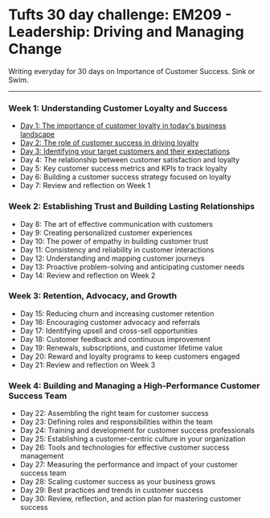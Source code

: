 # Tufts 30 day challenge: EM209 - Leadership: Driving and Managing Change

Writing everyday for 30 days on Importance of Customer Success. Sink or Swim.

---


### Week 1: Understanding Customer Loyalty and Success
-   [Day 1: The importance of customer loyalty in today's business landscape](day-1.md)
-   [Day 2: The role of customer success in driving loyalty](day-2.md)
-   [Day 3: Identifying your target customers and their expectations](day-3.md)
-   Day 4: The relationship between customer satisfaction and loyalty
-   Day 5: Key customer success metrics and KPIs to track loyalty
-   Day 6: Building a customer success strategy focused on loyalty
-   Day 7: Review and reflection on Week 1

### Week 2: Establishing Trust and Building Lasting Relationships
-   Day 8: The art of effective communication with customers
-   Day 9: Creating personalized customer experiences
-   Day 10: The power of empathy in building customer trust
-   Day 11: Consistency and reliability in customer interactions
-   Day 12: Understanding and mapping customer journeys
-   Day 13: Proactive problem-solving and anticipating customer needs
-   Day 14: Review and reflection on Week 2

### Week 3: Retention, Advocacy, and Growth
-   Day 15: Reducing churn and increasing customer retention
-   Day 16: Encouraging customer advocacy and referrals
-   Day 17: Identifying upsell and cross-sell opportunities
-   Day 18: Customer feedback and continuous improvement
-   Day 19: Renewals, subscriptions, and customer lifetime value
-   Day 20: Reward and loyalty programs to keep customers engaged
-   Day 21: Review and reflection on Week 3

### Week 4: Building and Managing a High-Performance Customer Success Team
-   Day 22: Assembling the right team for customer success
-   Day 23: Defining roles and responsibilities within the team
-   Day 24: Training and development for customer success professionals
-   Day 25: Establishing a customer-centric culture in your organization
-   Day 26: Tools and technologies for effective customer success management
-   Day 27: Measuring the performance and impact of your customer success team
-   Day 28: Scaling customer success as your business grows
-   Day 29: Best practices and trends in customer success
-   Day 30: Review, reflection, and action plan for mastering customer success

